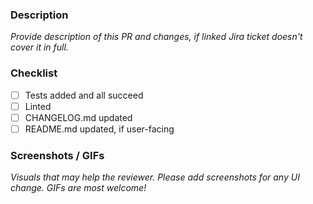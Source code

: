 ### Description

_Provide description of this PR and changes, if linked Jira ticket doesn't cover it in full._

### Checklist

- [ ] Tests added and all succeed
- [ ] Linted
- [ ] CHANGELOG.md updated
- [ ] README.md updated, if user-facing

### Screenshots / GIFs

_Visuals that may help the reviewer. Please add screenshots for any UI change. GIFs are most welcome!_
